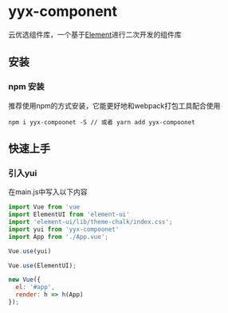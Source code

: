 # yyx-component

云优选组件库，一个基于[Element](https://element.eleme.cn/#/zh-CN)进行二次开发的组件库

## 安装
### npm 安装
推荐使用npm的方式安装，它能更好地和webpack打包工具配合使用

```node
npm i yyx-compoonet -S // 或者 yarn add yyx-compoonet 
```

## 快速上手
### 引入yui
在main.js中写入以下内容
```js
import Vue from 'vue
import ElementUI from 'element-ui'
import 'element-ui/lib/theme-chalk/index.css';
import yui from 'yyx-compoonet'
import App from './App.vue';

Vue.use(yui)

Vue.use(ElementUI);

new Vue({
  el: '#app',
  render: h => h(App)
});
```